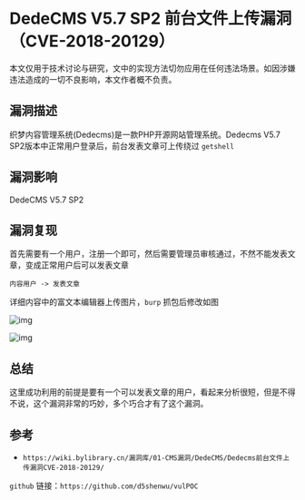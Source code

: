 # DedeCMS V5.7 SP2 前台文件上传漏洞（CVE-2018-20129）

本文仅用于技术讨论与研究，文中的实现方法切勿应用在任何违法场景。如因涉嫌违法造成的一切不良影响，本文作者概不负责。

## 漏洞描述

织梦内容管理系统(Dedecms)是一款PHP开源网站管理系统。Dedecms V5.7 SP2版本中正常用户登录后，前台发表文章可上传绕过 `getshell`

## 漏洞影响

DedeCMS V5.7 SP2

## 漏洞复现

首先需要有一个用户，注册一个即可，然后需要管理员审核通过，不然不能发表文章，变成正常用户后可以发表文章

```plain
内容用户 -> 发表文章
```

详细内容中的富文本编辑器上传图片，`burp` 抓包后修改如图

![img](https://gitee.com/d5shenwu/nopic/raw/master/img/20210702211118.png)

![img](https://cdn.nlark.com/yuque/0/2022/png/22586461/1650464334265-140d8963-018f-40bb-ac27-8eb51f0be525.png)

## 总结

这里成功利用的前提是要有一个可以发表文章的用户，看起来分析很短，但是不得不说，这个漏洞非常的巧妙，多个巧合才有了这个漏洞。

## 参考

- `https://wiki.bylibrary.cn/漏洞库/01-CMS漏洞/DedeCMS/Dedecms前台文件上传漏洞CVE-2018-20129/`



`github` 链接：`https://github.com/d5shenwu/vulPOC`

